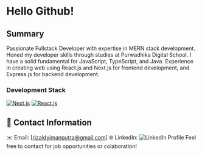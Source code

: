 # Hello Github!

## Summary
Passionate Fullstack Developer with expertise in MERN stack development. Honed my developer skills through studies at Purwadhika Digital School. I have a solid fundamental for JavaScript, TypeScript, and Java. Experience in creating web using React.js and Next.js for frontend development, and Express.js for backend development.

### Development Stack
[![Next.js](https://img.shields.io/badge/next.js-000000?style=for-the-badge&logo=nextdotjs&logoColor=white)](https://nextjs.org) [![React.js](https://img.shields.io/badge/React-20232A?style=for-the-badge&logo=react&logoColor=61DAFB)](https://reactjs.org/)

## 👤 Contact Information
✉️ Email: [rizaldyimanputra@gmail.com] 🌐 LinkedIn: ![LinkedIn Profile](https://www.linkedin.com/in/rizaldy-iman-putra-a17b0317a/)
Feel free to contact for job opportunities or colaboration!
